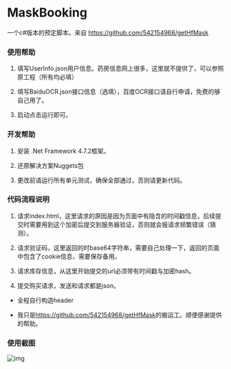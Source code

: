 # MaskBooking

一个c#版本的预定脚本。来自 <https://github.com/542154968/getHfMask>

### 使用帮助 

1. 填写UserInfo.json用户信息。药房信息网上很多，这里就不提供了，可以参照原工程（所有均必填）

2. 填写BaiduOCR.json接口信息（选填），百度OCR接口请自行申请，免费的够自己用了。

3. 启动点击运行即可。

### 开发帮助

1. 安装 .Net Framework 4.7.2框架。

2. 还原解决方案Nuggets包

3. 更改前请运行所有单元测试，确保全部通过，否则请更新代码。

### 代码流程说明

1. 请求index.html，这里请求的原因是因为页面中有隐含的时间戳信息，后续提交时需要用到这个加密后提交到服务器验证，否则就会报请求频繁错误（猜测）。

2. 请求验证码，这里返回的时base64字符串，需要自己处理一下，返回的页面中包含了cookie信息，需要保存备用。

3. 请求库存信息，从这里开始提交的url必须带有时间戳与加密hash。

4. 提交购买请求，发送和请求都是json。

- 全程自行构造header

- 我只是<https://github.com/542154968/getHfMask>的搬运工。顺便感谢提供的帮助。

### 使用截图

![img](https://github.com/zc910704/MaskBooking/MaskBooking/Images/readme.png)
